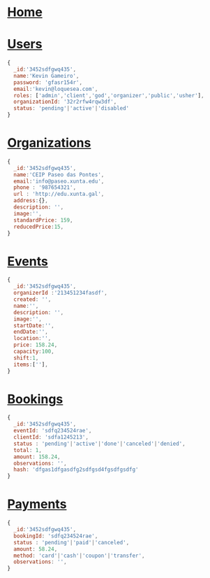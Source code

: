 # [Home](http://api.rfph.com/ "API de Resevas Rede FP Hostalaria")

# [Users](http://api.rfph.com/users "Usuarios")
```javascript
{
  _id:'3452sdfgwq435',
  name:'Kevin Gameiro',
  password: 'gfasr154r',
  email:'kevin@loquesea.com',
  roles: ['admin','client','god','organizer','public','usher'],
  organizationId: '32r2rfw4rqw3df',
  status: 'pending'|'active'|'disabled'
}
```
# [Organizations](http://api.rfph.com/organizations "Centros")
```javascript
{
  _id:'3452sdfgwq435',
  name:'CEIP Paseo das Pontes',
  email:'info@paseo.xunta.edu',
  phone : '987654321',
  url : 'http://edu.xunta.gal',
  address:{},
  description: '',
  image:'',
  standardPrice: 159,
  reducedPrice:15,
}
```
# [Events](http://api.rfph.com/events "Ofertas")
```javascript
{
  _id:'3452sdfgwq435',
  organizerId :'213451234fasdf',
  created: '',
  name:'',
  description: '',
  image:'',
  startDate:'',
  endDate:'',
  location:'',
  price: 158.24,
  capacity:100,
  shift:1,
  items:[''],
}
```
# [Bookings](http://api.rfph.com/bookings "Reservas")
```javascript
{
  _id:'3452sdfgwq435',
  eventId: 'sdfq234524rae',
  clientId: 'sdfa1245213',
  status : 'pending'|'active'|'done'|'canceled'|'denied',
  total: 1,
  amount: 158.24,
  observations: '',
  hash: 'dfgas1dfgasdfg2sdfgsd4fgsdfgsdfg'
}
```
# [Payments](http://api.rfph.com/payments "Pagos")
```javascript
{
  _id:'3452sdfgwq435',
  bookingId: 'sdfq234524rae',
  status : 'pending'|'paid'|'canceled',
  amount: 58.24,
  method: 'card'|'cash'|'coupon'|'transfer',
  observations: '',
}
```